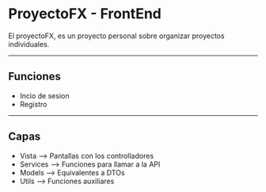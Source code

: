 # ProyectoFX - FrontEnd

El proyectoFX, es un proyecto personal sobre organizar proyectos individuales. 

---

## Funciones
- Incio de sesion
- Registro

---

## Capas 
- Vista --> Pantallas con los controlladores
- Services --> Funciones para llamar a la API
- Models --> Equivalentes a DTOs
- Utils --> Funciones auxiliares

